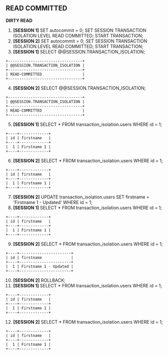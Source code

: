 ## READ COMMITTED  
**DIRTY READ**  
1. **[SESSION 1]** SET autocommit = 0; SET SESSION TRANSACTION ISOLATION LEVEL READ COMMITTED; START TRANSACTION;  
2. **[SESSION 2]** SET autocommit = 0; SET SESSION TRANSACTION ISOLATION LEVEL READ COMMITTED; START TRANSACTION;  
3. **[SESSION 1]** SELECT @@SESSION.TRANSACTION_ISOLATION;  
```
+---------------------------------+
| @@SESSION.TRANSACTION_ISOLATION |
+---------------------------------+
| READ-COMMITTED                  |
+---------------------------------+
```
4. **[SESSION 2]** SELECT @@SESSION.TRANSACTION_ISOLATION;  
```
+---------------------------------+
| @@SESSION.TRANSACTION_ISOLATION |
+---------------------------------+
| READ-COMMITTED                  |
+---------------------------------+
```
5. **[SESSION 1]** SELECT * FROM transaction_isolation.users WHERE id = 1;  
```
+----+-------------+
| id | firstname   |
+----+-------------+
|  1 | Firstname 1 |
+----+-------------+
```
6. **[SESSION 2]** SELECT * FROM transaction_isolation.users WHERE id = 1;  
```
+----+-------------+
| id | firstname   |
+----+-------------+
|  1 | Firstname 1 |
+----+-------------+
```
7. **[SESSION 2]** UPDATE transaction_isolation.users SET firstname = 'Firstname 1 - Updated' WHERE id = 1;  
8. **[SESSION 1]** SELECT * FROM transaction_isolation.users WHERE id = 1;  
```
+----+-------------+
| id | firstname   |
+----+-------------+
|  1 | Firstname 1 |
+----+-------------+
```
9. **[SESSION 2]** SELECT * FROM transaction_isolation.users WHERE id = 1;  
```
+----+-----------------------+
| id | firstname             |
+----+-----------------------+
|  1 | Firstname 1 - Updated |
+----+-----------------------+
```
10. **[SESSION 2]** ROLLBACK;  
11. **[SESSION 1]** SELECT * FROM transaction_isolation.users WHERE id = 1;  
```
+----+-------------+
| id | firstname   |
+----+-------------+
|  1 | Firstname 1 |
+----+-------------+
```
12. **[SESSION 2]** SELECT * FROM transaction_isolation.users WHERE id = 1;  
```
+----+-------------+
| id | firstname   |
+----+-------------+
|  1 | Firstname 1 |
+----+-------------+
```

